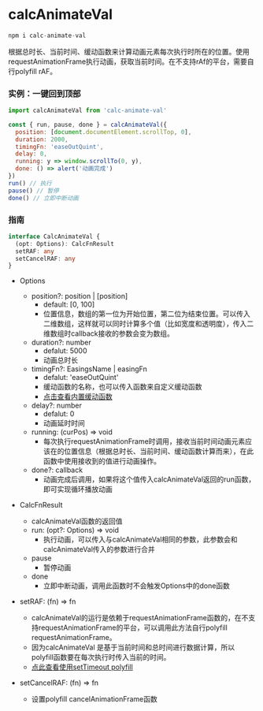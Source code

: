# calcAnimateVal
```js
npm i calc-animate-val
```
根据总时长、当前时间、缓动函数来计算动画元素每次执行时所在的位置。使用requestAnimationFrame执行动画，获取当前时间。在不支持rAf的平台，需要自行polyfill rAF。
### 实例：一键回到顶部
```js
import calcAnimateVal from 'calc-animate-val'

const { run, pause, done } = calcAnimateVal({
  position: [document.documentElement.scrollTop, 0],
  duration: 2000,
  timingFn: 'easeOutQuint',
  delay: 0,
  running: y => window.scrollTo(0, y),
  done: () => alert('动画完成')
})
run() // 执行
pause() // 暂停
done() // 立即中断动画
```

### 指南
```typescript
interface CalcAnimateVal {
  (opt: Options): CalcFnResult
  setRAF: any
  setCancelRAF: any
}
```
- Options
  - position?: position | [position]
    - default: [0, 100]
    - 位置信息，数组的第一位为开始位置，第二位为结束位置。可以传入二维数组，这样就可以同时计算多个值（比如宽度和透明度），传入二维数组时callback接收的参数会变为数组。
  - duration?: number
    - defalut: 5000
    - 动画总时长
  - timingFn?: EasingsName | easingFn
    - defalut: 'easeOutQuint'
    - 缓动函数的名称，也可以传入函数来自定义缓动函数
    - [点击查看内置缓动函数](https://lei4519.github.io/calcAnimateVal/example/timing.html)
  - delay?: number
    - defalut: 0
    - 动画延时时间
  - running: (curPos) => void
    - 每次执行requestAnimationFrame时调用，接收当前时间动画元素应该在的位置信息（根据总时长、当前时间、缓动函数计算而来），在此函数中使用接收到的值进行动画操作。
  - done?: callback
    - 动画完成后调用，如果将这个值传入calcAnimateVal返回的run函数，即可实现循环播放动画
- CalcFnResult
  - calcAnimateVal函数的返回值
  - run: (opt?: Options) => void
    - 执行动画，可以传入与calcAnimateVal相同的参数，此参数会和calcAnimateVal传入的参数进行合并
  - pause
    - 暂停动画
  - done
    - 立即中断动画，调用此函数时不会触发Options中的done函数

- setRAF: (fn) => fn
  - calcAnimateVal的运行是依赖于requestAnimationFrame函数的，在不支持requestAnimationFrame的平台，可以调用此方法自行polyfill requestAnimationFrame。
  - 因为calcAnimateVal 是基于当前时间和总时间进行数据计算，所以 polyfill函数要在每次执行时传入当前的时间。
  - [点此查看使用setTimeout polyfill](https://lei4519.github.io/calcAnimateVal/example/setRAF.html)
- setCancelRAF: (fn) => fn
  - 设置polyfill cancelAnimationFrame函数
